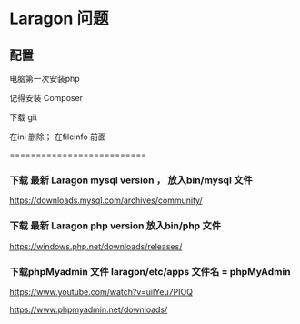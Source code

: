 # Laragon 问题

[下载 Laragon 最新版本]: https://windows.php.net/download/

## 配置

[处理 mysql]: phpmyadmin=https://www.phpmyadmin.net/downloads/phpMyAdmin-latest-all-languages.zip

电脑第一次安装php

记得安装 Composer

下载 git

在ini 删除； 在fileinfo 前面

==========================

### 下载 最新 Laragon mysql version ， 放入bin/mysql 文件

https://downloads.mysql.com/archives/community/

### 下载 最新 Laragon php version  放入bin/php 文件

https://windows.php.net/downloads/releases/

### 下载phpMyadmin 文件  laragon/etc/apps   文件名 = phpMyAdmin

https://www.youtube.com/watch?v=uilYeu7PIOQ

https://www.phpmyadmin.net/downloads/
